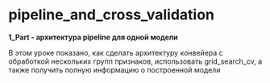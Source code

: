 # pipeline_and_cross_validation

**1_Part - архитектура pipeline для одной модели**

В этом уроке показано, как сделать архитектуру конвейера с обработкой нескольких групп признаков,
использовать grid_search_cv, а также получить полную информацию о построенной модели